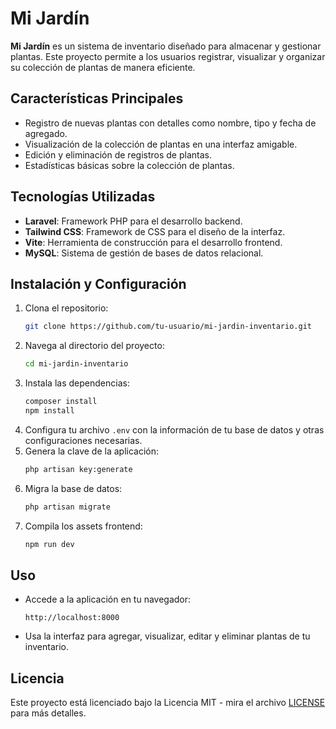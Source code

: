 # Mi Jardín

**Mi Jardín** es un sistema de inventario diseñado para almacenar y gestionar plantas. Este proyecto permite a los usuarios registrar, visualizar y organizar su colección de plantas de manera eficiente.

## Características Principales

- Registro de nuevas plantas con detalles como nombre, tipo y fecha de agregado.
- Visualización de la colección de plantas en una interfaz amigable.
- Edición y eliminación de registros de plantas.
- Estadísticas básicas sobre la colección de plantas.

## Tecnologías Utilizadas

- **Laravel**: Framework PHP para el desarrollo backend.
- **Tailwind CSS**: Framework de CSS para el diseño de la interfaz.
- **Vite**: Herramienta de construcción para el desarrollo frontend.
- **MySQL**: Sistema de gestión de bases de datos relacional.

## Instalación y Configuración

1. Clona el repositorio:
    ```sh
    git clone https://github.com/tu-usuario/mi-jardin-inventario.git
    ```
2. Navega al directorio del proyecto:
    ```sh
    cd mi-jardin-inventario
    ```
3. Instala las dependencias:
    ```sh
    composer install
    npm install
    ```
4. Configura tu archivo `.env` con la información de tu base de datos y otras configuraciones necesarias.
5. Genera la clave de la aplicación:
    ```sh
    php artisan key:generate
    ```
6. Migra la base de datos:
    ```sh
    php artisan migrate
    ```
7. Compila los assets frontend:
    ```sh
    npm run dev
    ```

## Uso

- Accede a la aplicación en tu navegador:
    ```
    http://localhost:8000
    ```
- Usa la interfaz para agregar, visualizar, editar y eliminar plantas de tu inventario.


## Licencia

Este proyecto está licenciado bajo la Licencia MIT - mira el archivo [LICENSE](LICENSE) para más detalles.
